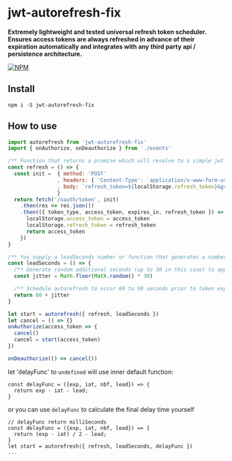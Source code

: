 # jwt-autorefresh-fix

**Extremely lightweight and tested universal refresh token scheduler. Ensures access tokens are always refreshed in advance of their expiration automatically and integrates with any third party api / persistence architecture.**

[![NPM](https://nodei.co/npm/jwt-autorefresh-fix.png?stars=true&downloads=true)](https://nodei.co/npm/jwt-autorefresh-fix/)

## Install

`npm i -S jwt-autorefresh-fix`


## How to use


```js
import autorefresh from 'jwt-autorefresh-fix'
import { onAuthorize, onDeauthorize } from './events'

/** Function that returns a promise which will resolve to a simple jwt access_token (you handle the persistence mechanism) */
const refresh = () => {
  const init =  { method: 'POST'
                , headers: { 'Content-Type': `application/x-www-form-urlencoded` }
                , body: `refresh_token=${localStorage.refresh_token}&grant_type=refresh_token`
                }
  return fetch('/oauth/token', init)
    .then(res => res.json())
    .then(({ token_type, access_token, expires_in, refresh_token }) => {
      localStorage.access_token = access_token
      localStorage.refresh_token = refresh_token
      return access_token
    })
}

/** You supply a leadSeconds number or function that generates a number of seconds that the refresh should occur prior to the access token expiring */
const leadSeconds = () => {
  /** Generate random additional seconds (up to 30 in this case) to append to the lead time to ensure multiple clients dont schedule simultaneous refresh */
  const jitter = Math.floor(Math.random() * 30)

  /** Schedule autorefresh to occur 60 to 90 seconds prior to token expiration */
  return 60 + jitter
}

let start = autorefresh({ refresh, leadSeconds })
let cancel = () => {}
onAuthorize(access_token => {
  cancel()
  cancel = start(access_token)
})

onDeauthorize(() => cancel())
```

let 'delayFunc' to `undefined` will use inner default function:
```
const delayFunc = ({exp, iat, nbf, lead}) => {
  return exp - iat - lead;
}
```

or you can use `delayFunc` to calculate the final delay time yourself 
```
// delayFunc return milliSeconds
const delayFunc = ({exp, iat, nbf, lead}) => {
  return (exp - iat) / 2 - lead;
}
let start = autorefresh({ refresh, leadSeconds, delayFunc })
...
```